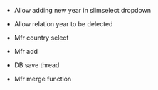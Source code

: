 * Allow adding new year in slimselect dropdown
* Allow relation year to be delected
* Mfr country select
* Mfr add
* DB save thread

* Mfr merge function
